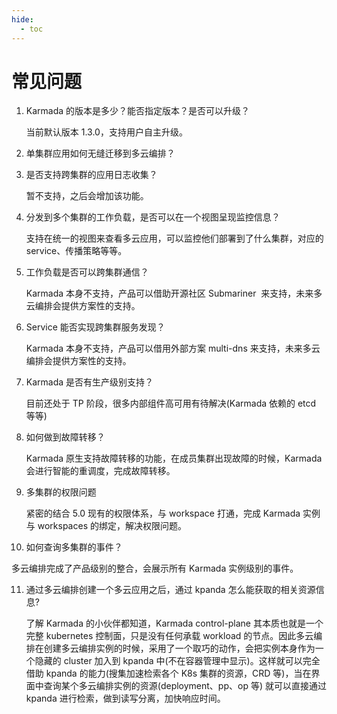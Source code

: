 ```yaml
---
hide:
  - toc
---
```


# 常见问题

1. Karmada 的版本是多少？能否指定版本？是否可以升级？

    当前默认版本 1.3.0，支持用户自主升级。

2. 单集群应用如何无缝迁移到多云编排？

3. 是否支持跨集群的应用日志收集？

    暂不支持，之后会增加该功能。

4. 分发到多个集群的工作负载，是否可以在一个视图呈现监控信息？

    支持在统一的视图来查看多云应用，可以监控他们部署到了什么集群，对应的service、传播策略等等。

5. 工作负载是否可以跨集群通信？

    Karmada 本身不支持，产品可以借助开源社区 Submariner  来支持，未来多云编排会提供方案性的支持。

6. Service 能否实现跨集群服务发现？

    Karmada 本身不支持，产品可以借用外部方案 multi-dns 来支持，未来多云编排会提供方案性的支持。

7. Karmada 是否有生产级别支持？

    目前还处于 TP 阶段，很多内部组件高可用有待解决(Karmada 依赖的 etcd 等等)

8. 如何做到故障转移？

    Karmada 原生支持故障转移的功能，在成员集群出现故障的时候，Karmada 会进行智能的重调度，完成故障转移。

9. 多集群的权限问题

    紧密的结合 5.0 现有的权限体系，与 workspace 打通，完成 Karmada 实例与 workspaces 的绑定，解决权限问题。

10. 如何查询多集群的事件？

   多云编排完成了产品级别的整合，会展示所有 Karmada 实例级别的事件。

11. 通过多云编排创建一个多云应用之后，通过 kpanda 怎么能获取的相关资源信息?

    了解 Karmada 的小伙伴都知道，Karmada control-plane 其本质也就是一个完整 kubernetes 控制面，只是没有任何承载 workload 的节点。因此多云编排在创建多云编排实例的时候，采用了一个取巧的动作，会把实例本身作为一个隐藏的 cluster 加入到 kpanda 中(不在容器管理中显示)。这样就可以完全借助 kpanda 的能力(搜集加速检索各个 K8s 集群的资源，CRD 等)，当在界面中查询某个多云编排实例的资源(deployment、pp、op 等) 就可以直接通过 kpanda 进行检索，做到读写分离，加快响应时间。
